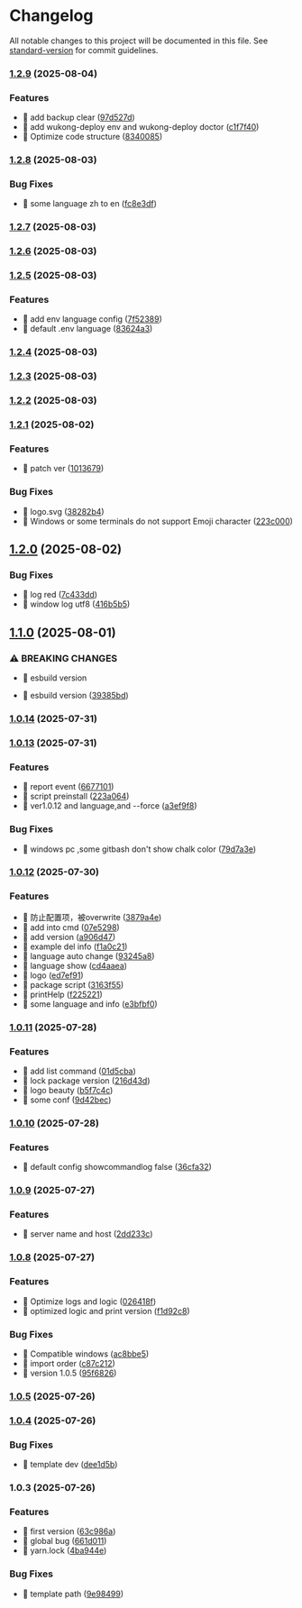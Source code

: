 # Changelog

All notable changes to this project will be documented in this file. See [standard-version](https://github.com/conventional-changelog/standard-version) for commit guidelines.

### [1.2.9](https://github.com/tomatobybike/wukong-deploy/compare/v1.2.8...v1.2.9) (2025-08-04)


### Features

* 🎸 add backup clear ([97d527d](https://github.com/tomatobybike/wukong-deploy/commit/97d527dc4768f342a4c733fb0fb782f9f22e502a))
* 🎸 add wukong-deploy env and wukong-deploy doctor ([c1f7f40](https://github.com/tomatobybike/wukong-deploy/commit/c1f7f40b19436e39e53c318ed7f2200c26c6bbb3))
* 🎸 Optimize code structure ([8340085](https://github.com/tomatobybike/wukong-deploy/commit/8340085ac321d785adcc71dc5028eaf64c080cfe))

### [1.2.8](https://github.com/tomatobybike/wukong-deploy/compare/v1.2.7...v1.2.8) (2025-08-03)


### Bug Fixes

* 🐛 some language zh to en ([fc8e3df](https://github.com/tomatobybike/wukong-deploy/commit/fc8e3df18d040d2f5a93ff90b960e22f498d4301))

### [1.2.7](https://github.com/tomatobybike/wukong-deploy/compare/v1.2.6...v1.2.7) (2025-08-03)

### [1.2.6](https://github.com/tomatobybike/wukong-deploy/compare/v1.2.5...v1.2.6) (2025-08-03)

### [1.2.5](https://github.com/tomatobybike/wukong-deploy/compare/v1.2.4...v1.2.5) (2025-08-03)


### Features

* 🎸 add env language config ([7f52389](https://github.com/tomatobybike/wukong-deploy/commit/7f5238902910ab9e3826c96d8545e2e5082c77e9))
* 🎸 default .env language ([83624a3](https://github.com/tomatobybike/wukong-deploy/commit/83624a3a66ad23973620e5d82afab72268133c8b))

### [1.2.4](https://github.com/tomatobybike/wukong-deploy/compare/v1.2.3...v1.2.4) (2025-08-03)

### [1.2.3](https://github.com/tomatobybike/wukong-deploy/compare/v1.2.2...v1.2.3) (2025-08-03)

### [1.2.2](https://github.com/tomatobybike/wukong-deploy/compare/v1.2.1...v1.2.2) (2025-08-03)

### [1.2.1](https://github.com/tomatobybike/wukong-deploy/compare/v1.2.0...v1.2.1) (2025-08-02)


### Features

* 🎸 patch ver ([1013679](https://github.com/tomatobybike/wukong-deploy/commit/10136790de94fddc4d9488bb4a808611c9257d18))


### Bug Fixes

* 🐛 logo.svg ([38282b4](https://github.com/tomatobybike/wukong-deploy/commit/38282b4d2b68a42c1ebfb6d6e1ff6942267a083a))
* 🐛 Windows or some terminals do not support Emoji character ([223c000](https://github.com/tomatobybike/wukong-deploy/commit/223c0001a0d8b084bd74a8ecdb12a0345267a31e))

## [1.2.0](https://github.com/tomatobybike/wukong-deploy/compare/v1.1.0...v1.2.0) (2025-08-02)


### Bug Fixes

* 🐛 log red ([7c433dd](https://github.com/tomatobybike/wukong-deploy/commit/7c433dded0a4cc972885ad0610797b4d9ce462fe))
* 🐛 window log utf8 ([416b5b5](https://github.com/tomatobybike/wukong-deploy/commit/416b5b5ddd1750d2d7bab019dcc9b5f87e49bff6))

## [1.1.0](https://github.com/tomatobybike/wukong-deploy/compare/v1.0.15...v1.1.0) (2025-08-01)


### ⚠ BREAKING CHANGES

* 🧨 esbuild version

* 🤖 esbuild version ([39385bd](https://github.com/tomatobybike/wukong-deploy/commit/39385bdd87bcfac4ac0dac36df612bc7e668d036))

### [1.0.14](https://github.com/tomatobybike/wukong-deploy/compare/v1.0.13...v1.0.14) (2025-07-31)

### [1.0.13](https://github.com/tomatobybike/wukong-deploy/compare/v1.0.12...v1.0.13) (2025-07-31)


### Features

* 🎸 report event ([6677101](https://github.com/tomatobybike/wukong-deploy/commit/6677101feac71880da2ac2297816edc34a34f8b9))
* 🎸 script preinstall ([223a064](https://github.com/tomatobybike/wukong-deploy/commit/223a0642ff9ee5f276b9a4b998ceb3ce4cfd1a0a))
* 🎸 ver1.0.12 and language,and --force ([a3ef9f8](https://github.com/tomatobybike/wukong-deploy/commit/a3ef9f88e51ebf49856a4fbb90b0fb9d262ace54))


### Bug Fixes

* 🐛 windows pc ,some gitbash don't show chalk color ([79d7a3e](https://github.com/tomatobybike/wukong-deploy/commit/79d7a3ec194d2fe47ee7f13cd1f7c32d5a54e46c))

### [1.0.12](https://github.com/tomatobybike/wukong-deploy/compare/v1.0.11...v1.0.12) (2025-07-30)

### Features

- 🎸 防止配置项，被overwrite ([3879a4e](https://github.com/tomatobybike/wukong-deploy/commit/3879a4edc77363d744aad37219934f07c857e7f3))
- 🎸 add into cmd ([07e5298](https://github.com/tomatobybike/wukong-deploy/commit/07e52986860248ae9331acb533a827d1d9d24be0))
- 🎸 add version ([a906d47](https://github.com/tomatobybike/wukong-deploy/commit/a906d47bfa247c7057d21eb1292b3594f6df3054))
- 🎸 example del info ([f1a0c21](https://github.com/tomatobybike/wukong-deploy/commit/f1a0c21a82173570def07a17d1e60d9782f7270d))
- 🎸 language auto change ([93245a8](https://github.com/tomatobybike/wukong-deploy/commit/93245a85ae3ff5d2346134bfe75323cd843ed80c))
- 🎸 language show ([cd4aaea](https://github.com/tomatobybike/wukong-deploy/commit/cd4aaea3cd133447cac5ff0470c93d3036a42c3c))
- 🎸 logo ([ed7ef91](https://github.com/tomatobybike/wukong-deploy/commit/ed7ef9198e0f9469b338da3c47954d1d221c27e3))
- 🎸 package script ([3163f55](https://github.com/tomatobybike/wukong-deploy/commit/3163f5537ee4c119ef244b686d0a6859fa358591))
- 🎸 printHelp ([f225221](https://github.com/tomatobybike/wukong-deploy/commit/f22522175bcd2f649123e90576fa83518bd62afe))
- 🎸 some language and info ([e3bfbf0](https://github.com/tomatobybike/wukong-deploy/commit/e3bfbf0f928355e1de95631a632c799474813e2f))

### [1.0.11](https://github.com/tomatobybike/wukong-deploy/compare/v1.0.10...v1.0.11) (2025-07-28)

### Features

- 🎸 add list command ([01d5cba](https://github.com/tomatobybike/wukong-deploy/commit/01d5cba8f7c98a95b717773f8c07b865243be5e1))
- 🎸 lock package version ([216d43d](https://github.com/tomatobybike/wukong-deploy/commit/216d43d3bf844a049e83998dc4f02cf1ea889331))
- 🎸 logo beauty ([b5f7c4c](https://github.com/tomatobybike/wukong-deploy/commit/b5f7c4cace1c3d53fffc62144b3aa45613b32a78))
- 🎸 some conf ([9d42bec](https://github.com/tomatobybike/wukong-deploy/commit/9d42beceb6de799b0881fb5d018757cef7b6a408))

### [1.0.10](https://github.com/tomatobybike/wukong-deploy/compare/v1.0.9...v1.0.10) (2025-07-28)

### Features

- 🎸 default config showcommandlog false ([36cfa32](https://github.com/tomatobybike/wukong-deploy/commit/36cfa321438dce53b32a12a034058dc643ca3f8a))

### [1.0.9](https://github.com/tomatobybike/wukong-deploy/compare/v1.0.8...v1.0.9) (2025-07-27)

### Features

- 🎸 server name and host ([2dd233c](https://github.com/tomatobybike/wukong-deploy/commit/2dd233c3ce42e9facb51b3aa82674e3c0c7c95ba))

### [1.0.8](https://github.com/tomatobybike/wukong-deploy/compare/v1.0.5...v1.0.8) (2025-07-27)

### Features

- 🎸 Optimize logs and logic ([026418f](https://github.com/tomatobybike/wukong-deploy/commit/026418f36a9257679da9a83e83f1f97ecd5c3b32))
- 🎸 optimized logic and print version ([f1d92c8](https://github.com/tomatobybike/wukong-deploy/commit/f1d92c882583f70a8d63871f1c2cbc77730023da))

### Bug Fixes

- 🐛 Compatible windows ([ac8bbe5](https://github.com/tomatobybike/wukong-deploy/commit/ac8bbe569470385edd551e9cf4f787aa674e3248))
- 🐛 import order ([c87c212](https://github.com/tomatobybike/wukong-deploy/commit/c87c212c4b7897b54780902ae58810de687f439f))
- 🐛 version 1.0.5 ([95f6826](https://github.com/tomatobybike/wukong-deploy/commit/95f6826eaac1c112220f3fd22f712e2a8a7cd6ea))

### [1.0.5](https://github.com/tomatobybike/wukong-deploy/compare/v1.0.4...v1.0.5) (2025-07-26)

### [1.0.4](https://github.com/tomatobybike/wukong-deploy/compare/v1.0.3...v1.0.4) (2025-07-26)

### Bug Fixes

- 🐛 template dev ([dee1d5b](https://github.com/tomatobybike/wukong-deploy/commit/dee1d5b5fdb07e7f558a0df4563216d52c37e38f))

### 1.0.3 (2025-07-26)

### Features

- 🎸 first version ([63c986a](https://github.com/tomatobybike/wukong-deploy/commit/63c986a5a2612eef3f1522cbe674fca5c0b1ad11))
- 🎸 global bug ([661d011](https://github.com/tomatobybike/wukong-deploy/commit/661d011de3ad1db1981494d82d11b1d9e440465e))
- 🎸 yarn.lock ([4ba944e](https://github.com/tomatobybike/wukong-deploy/commit/4ba944e878c38eee143f1bf139811da42b7dbcb6))

### Bug Fixes

- 🐛 template path ([9e98499](https://github.com/tomatobybike/wukong-deploy/commit/9e984997cd039da18fa0f0f2833e78c04bde2abd))
